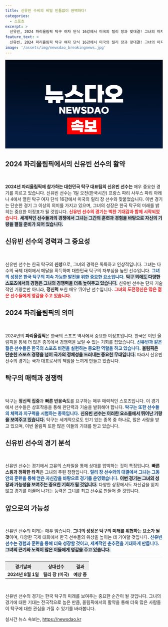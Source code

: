 ```yaml
---
title: 신유빈 수비의 비밀 빈틈없이 완벽하다!
categories:
  - 스포츠
excerpt: >
  신유빈, 2024 파리올림픽 탁구 여자 단식 16강에서 미국의 릴리 장과 맞대결! 그녀의 마지막 경기 순간을 놓치지 마세요!
feature_text: >
  신유빈, 2024 파리올림픽 탁구 여자 단식 16강에서 미국의 릴리 장과 맞대결! 그녀의 마지막 경기 순간을 놓치지 마세요!
image: '/assets/img/newsdao_breakingnews.jpg'
---
```


<p><img src="/assets/img/newsdao_breakingnews.jpg" alt="flaretime 속보" /></p>

<h2 data-ke-size="size26">2024 파리올림픽에서의 신유빈 선수의 활약</h2>

<p data-ke-size="size16">&nbsp;</p>

<p><strong>2024년 파리올림픽에 참가하는 대한민국 탁구 대표팀의 신유빈 선수는</strong> 매우 중요한 경기를 치르고 있습니다. 신유빈 선수는 1일 오전(한국시간) 프랑스 파리 사우스 파리 아레나 4에서 열린 탁구 여자 단식 16강에서 미국의 릴리 장 선수와 맞붙었습니다. 이번 경기는 단순한 경기 그 이상의 의미를 가지고 있으며, 그녀의 성장은 한국 탁구의 미래를 밝히는 중요한 이정표가 될 것입니다. <b><span style="color: #ee2323;">신유빈 선수의 경기는 벅찬 기대감과 함께 시작되었습니다.</span></b> <b><span style="background-color: #21538527;">세계적인 선수들과의 경쟁에서 그녀는 그간의 훈련과 경험을 바탕으로 자신의 기량을 펼칠 준비가 되어 있습니다.</span></b></p>

<h2 data-ke-size="size26">신유빈 선수의 경력과 그 중요성</h2>

<p data-ke-size="size16">&nbsp;</p>

<p>신유빈 선수는 한국 탁구의 <b>신성</b>으로, 그녀의 경력은 독특하고 인상적입니다. 그녀는 다수의 국제 대회에서 메달을 획득하며 대한민국 탁구의 자부심을 높인 선수입니다. <b><span style="color: #1a5490;">그녀의 성장은 한국 탁구의 지속 가능한 발전을 위한 중요한 요소입니다.</span></b> <b><span style="background-color: #21538527;">탁구 외에도 다양한 스포츠에서의 경험은 그녀의 경쟁력을 더욱 높여주고 있습니다.</span></b> 신유빈 선수는 단지 기술적인 기량뿐만 아니라, <b>정신력</b> 또한 매우 뛰어난 선수입니다. <b><span style="color: #ee2323;">그녀의 도전정신은 많은 젊은 선수들에게 영감을 주고 있습니다.</span></b></p>

<h2 data-ke-size="size26">2024 파리올림픽의 의미</h2>

<p data-ke-size="size16">&nbsp;</p>

<p>2024년의 <b>파리올림픽</b>은 한국의 스포츠 역사에서 중요한 이정표입니다. 한국은 이번 올림픽을 통해 더 많은 종목에서 경쟁력을 보일 수 있는 기회를 잡았습니다. <b><span style="color: #1a5490;">신유빈과 같은 젊은 선수들은 한국의 스포츠 비전을 실현하는 중요한 역할을 하고 있습니다.</span></b> <b><span style="background-color: #21538527;">올림픽은 단순한 스포츠 경쟁을 넘어 국가의 정체성을 드러내는 중요한 무대입니다.</span></b> 따라서 신유빈 선수의 경기는 국가 대표로서의 책임을 느끼게 만들고 있습니다.</p>

<h2 data-ke-size="size26">탁구의 매력과 경쟁력</h2>

<p data-ke-size="size16">&nbsp;</p>

<p>탁구는 <b>정신적 집중</b>과 <b>빠른 반응속도</b>를 요구하는 매우 매력적인 스포츠입니다. 이 경기에서 선수들은 상호작용을 통해 판단력과 기술을 발휘해야 합니다. <b><span style="color: #1a5490;"> 탁구는 또한 선수들의 체력과 지구력을 시험하는 종목입니다.</span></b> <b><span style="background-color: #21538527;">신유빈 선수는 이러한 요소들에서 뛰어난 기량을 보여주고 있습니다.</span></b> 탁구는 세계적으로도 인기 있는 종목 중 하나로, 많은 사랑을 받고 있으며, 이번 올림픽 또한 많은 이들의 기대를 받고 있습니다.</p>

<h2 data-ke-size="size26">신유빈 선수의 경기 분석</h2>

<p data-ke-size="size16">&nbsp;</p>

<p>신유빈 선수는 경기에서 고유의 스타일을 통해 상대를 압박하는 것이 특징입니다. <b>빠른 스윙과 정확한 타격</b>은 그녀의 주된 장점입니다. <b><span style="color: #1a5490;">릴리 장 선수와의 대결에서 그녀는 그동안의 훈련을 통해 얻은 자신감을 바탕으로 경기를 운영했습니다.</span></b> <b><span style="background-color: #21538527;">이번 경기는 그녀의 성장과 가능성을 보여주는 중요한 기회가 될 것입니다.</span></b> 다양한 상황에서도 자신감을 잃지 않고 경기를 이끌어 나가는 능력은 그녀를 최고 선수로 만들어 줄 것입니다.</p>

<h2 data-ke-size="size26">앞으로의 가능성</h2>

<p data-ke-size="size16">&nbsp;</p>

<p>신유빈 선수의 미래는 매우 밝습니다. <b>그녀의 성장은 탁구의 미래를 위협하는 요소가 될 것</b>이며, 다양한 국제 대회에서 한국 선수들의 위상을 높이는 데 기여할 것입니다. <b><span style="color: #1a5490;">신유빈 선수는 경험과 훈련을 통해 더욱 성장할 것이고, 세계적인 춘추전을 기대하게 만듭니다.</span></b> <b><span style="background-color: #21538527;">그녀의 끈기와 노력이 많은 이들에게 영감을 주고 있습니다.</span></b></p>

<hr style="height: 1px; background-color: #e0e0e0; border: none;">

<table style="width: 100%; border-collapse: collapse;">
  <tr style="background-color: #eaeaea; text-align: center;">
    <th><b>경기날짜</b></th>
    <th><b>상대선수</b></th>
    <th><b>결과</b></th>
  </tr>
  <tr>
    <td style="text-align: center; height: 17px;"><b>2024년 8월 1일</b></td>
    <td style="text-align: center; height: 17px;"><b>릴리 장 (미국)</b></td>
    <td style="text-align: center; height: 17px;"><b>예상 중</b></td>
  </tr>
</table>

<p data-ke-size="size16">&nbsp;</p> 

<p>신유빈 선수의 경기는 한국 탁구의 미래를 보여주는 중요한 순간이 될 것입니다. 그녀의 경기에 대한 기대는 전국적으로 높은 만큼, 올림픽에서의 활약을 통해 더욱 많은 사람들이 탁구에 대한 관심을 가질 수 있기를 바라봅니다.</p>
실시간 뉴스 속보는, <a href="https://newsdao.kr" rel="dofollow">https://newsdao.kr</a>


